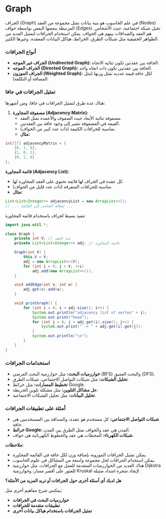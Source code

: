 # Graph

الجراف (Graph) في علم الحاسوب هو بنية بيانات تمثل مجموعة من العقد (Nodes) المرتبطة ببعضها البعض بواسطة حواف (Edges). تخيل شبكة اجتماعية، حيث الأشخاص هم العقد والصداقات بينهم هي الحواف. يمكن استخدام الجرافات لتمثيل العديد من الظواهر الحقيقية مثل شبكات الطرق، الخرائط، هياكل البيانات المعقدة، وغيرها الكثير.

### أنواع الجرافات

- **الجراف غير الموجه (Undirected Graph):** الحافة بين عقدتين تكون ثنائية الاتجاه.
- **الجراف الموجه (Directed Graph):** الحافة بين عقدتين تكون ذات اتجاه واحد.
- **الجراف الموزون (Weighted Graph):** لكل حافة قيمة عددية تمثل وزنها (مثل المسافة أو التكلفة).

### تمثيل الجرافات في جافا

هناك عدة طرق لتمثيل الجرافات في جافا، ومن أشهرها:

1. **مصفوفة المجاورة (Adjacency Matrix):**
    - مصفوفة ثنائية الأبعاد حيث الصفوف والأعمدة تمثل العقد.
    - القيمة في المصفوفة تشير إلى وجود حافة بين العقدتين.
    - مناسبة للجرافات الكثيفة (ذات عدد كبير من الحواف).
    - **مثال:**

```java
int[][] adjacencyMatrix = {
    {0, 1, 0},
    {1, 0, 1},
    {0, 1, 0}
};

```

**قائمة المجاورة (Adjacency List):**

- كل عقدة في الجراف لها قائمة تحتوي على العقد المجاورة لها.
- مناسبة للجرافات المتفرقة (ذات عدد قليل من الحواف).
- **مثال:**

```java
List<List<Integer>> adjacencyList = new ArrayList<>();
// ... إضافة العناصر إلى القائمة ...

```

تنفيذ بسيط لجراف باستخدام قائمة المجاورة

```java
import java.util.*;

class Graph {
    private int V; // عدد العقد
    private List<List<Integer>> adj; // قائمة المجاورة

    Graph(int V) {
        this.V = V;
        adj = new ArrayList<>(V);
        for (int i = 0; i < V; ++i)
            adj.add(new ArrayList<>());
    }

    void addEdge(int v, int w) {
        adj.get(v).add(w);
    }

    void printGraph() {
        for (int i = 0; i < adj.size(); i++) {
            System.out.println("adjacency list of vertex" + i);
            System.out.print("head");
            for (int j = 0; j < adj.get(i).size(); j++) {
                System.out.print(" -> " + adj.get(i).get(j));
            }
            System.out.println("\n");
        }
    }
}

```

### استخدامات الجرافات

- **خوارزميات البحث:** مثل خوارزمية البحث العرضي (BFS) والبحث العميق (DFS).
- **تحليل الشبكات:** مثل شبكات التواصل الاجتماعي، شبكات الطرق.
- **تخطيط المسارات:** مثل خرائط Google.
- **حل مشاكل التلوين:** مثل مشكلة تلوين الخريطة.
- **تحليل البيانات:** مثل تحليل الشبكات الاجتماعية.

### أمثلة على تطبيقات الجرافات

- **شبكات التواصل الاجتماعي:** كل مستخدم هو عقدة، والصداقة بين المستخدمين هي حافة.
- **خرائط Google:** المدن هي عقد والحواف تمثل الطرق بين المدن.
- **شبكات الكهرباء:** المحطات هي عقد والخطوط الكهربائية هي حواف.

**ملاحظات:**

- يمكن تمثيل الجرافات الموزونة بإضافة وزن لكل حافة في القائمة المجاورة.
- يمكن استخدام الجرافات لحل مجموعة واسعة من المشاكل في علوم الحاسوب.
- هناك العديد من الخوارزميات المتقدمة للعمل مع الجرافات، مثل خوارزمية Dijkstra للعثور على أقصر مسار، وخوارزمية Kruskal لإيجاد شجرة امتداد ضئيلة.

**هل لديك أي أسئلة أخرى حول الجرافات أو تريد المزيد من الأمثلة؟**

يمكنني شرح مفاهيم أخرى مثل:

- **خوارزميات البحث في الجرافات**
- **تطبيقات متقدمة للجرافات**
- **تمثيل الجرافات باستخدام هياكل بيانات أخرى**